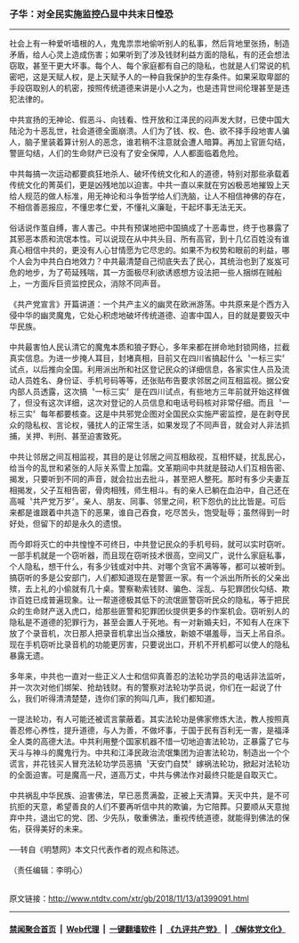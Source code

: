 ### 子华：对全民实施监控凸显中共末日惶恐
------------------------

<div class="wysiwyg">
 社会上有一种爱听墙根的人，鬼鬼祟祟地偷听别人的私事，然后背地里张扬，制造矛盾，给人心灵上造成伤害；如果听到了涉及钱财利益方面的隐私，有的还会想法窃取，甚至干更大坏事。每个人、每个家庭都有自己的隐私，也就是人们常说的机密吧，这是天赋人权，是上天赋予人的一种自我保护的生存条件。如果采取卑鄙的手段窃取别人的机密，按照传统道德来讲是小人之为，也是违背世间伦理甚至是违犯法律的。
 <br/>
 <br/>
 中共宣扬的无神论、假恶斗、向钱看、性开放和江泽民的闷声发大财，已使中国大陆沦为十恶乱世，社会道德全面崩溃。人们为了钱、权、色、欲不择手段地害人骗人，脑子里装着算计别人的恶念，谁若稍不注意就会遭人暗算。再加上官匪勾结，警匪勾结，人们的生命财产已没有了安全保障，人人都面临着危险。
 <br/>
 <br/>
 中共每搞一次运动都要疯狂地杀人、破坏传统文化和人的道德，特别对那些承载着传统文化的菁英们，更是凶残地加以迫害。中共一直以来就在穷凶极恶地摧毁上天给人规范的做人标准，用无神论和斗争哲学给人们洗脑，让人不相信神佛的存在，不相信善恶报应，不懂忠孝仁爱，不懂礼义廉耻，干起坏事无法无天。
 <br/>
 <br/>
 俗话说作茧自缚，害人害己。中共有预谋地把中国搞成了十恶毒世，终于也暴露了其邪恶本质和流氓本性。可以说现在从中共头目、所有高官，到十几亿百姓没有谁真心相信中共的，更没有人心甘情愿为它尽忠的。如果不为权势和眼前的利益，哪个人会为中共白白地效力？中共最清楚自己彻底失去了民心，其统治也到了岌岌可危的地步，为了苟延残喘，其一方面极尽利欲诱惑想方设法把一些人捆绑在贼船上，一方面斥巨资监控民众，消除不同声音。
 <br/>
 <br/>
 《共产党宣言》开篇讲道：一个共产主义的幽灵在欧洲游荡。中共原来是个西方入侵中华的幽灵魔鬼，它处心积虑地破坏传统道德、迫害中国人，目的就是要毁灭中华民族。
 <br/>
 <br/>
 中共最害怕人民认清它的魔鬼本质和狼子野心，多年来都在拼命地封锁网络，拦截真实信息。为进一步掩人耳目，封堵真相，目前又在四川省搞起什么〝一标三实〞试点，以后推向全国。利用派出所和社区登记民众的详细信息，各家实住人员及流动人员姓名、身份证、手机号码等等，还张贴布告要求邻居之间互相监视。据公安内部人员透露，这次搞〝一标三实〞是在四川试点，有些地方三年前就开始这样做了，但没有这次详细，这次对登记的人员信息和电话号码核对非常仔细。而且〝一标三实〞每年都要核查。这是中共邪党企图对全国民众实施严密监控，是在剥夺民众的隐私权、言论权，骚扰人的正常生活，如果发现了不同声音，就会对人非法抓捕，关押、判刑、甚至迫害致死。
 <br/>
 <br/>
 中共让邻居之间互相监视，其目的是让邻居之间互相敌视，互相怀疑，扰乱民心，给当今的乱世和紧张的人际关系雪上加霜。文革期间中共就是鼓动人们互相告密、揭发，只要听到不同的声音，就会拉出去批斗，甚至把人整死。那时有多少夫妻互相揭发，父子互相告密，骨肉相残，师生相斗。有的亲人已躺在血泊中，自己还在高喊〝共产党万岁〞。亲人、朋友、同事、邻里之间，积下怨仇的比比皆是。可后来都是谁跟着中共造下的恶果，谁自己吞食，吃尽苦头，饱受耻辱；虽然得到一时好处，但留下的却是永久的遗恨。
 <br/>
 <br/>
 而今即将灭亡的中共惶惶不可终日，中共登记民众的手机号码，就可以实时窃听。一部手机就是一个窃听器，而且现在窃听技术很高，空间又广，说什么家庭私事，个人隐私，想干什么，有多少钱或对中共、对哪个贪官不满等等，都可以被听到。搞窃听的多是公安部门，人们都知道现在是警匪一家。有一个派出所所长的父亲出殡，去上礼的小偷就有几十桌。警察勒索钱财、骗色、淫乱、与犯罪团伙勾结、欺诈百姓已成普遍现象。让一帮道德极其低下的流氓匪警窃听民众的隐私，等于把民众的生命财产送入虎口，给那些匪警和犯罪团伙提供更多的作案机会。窃听别人的隐私是不道德的犯罪行为，甚至会置人于死地。有一对新婚夫妇，不知有人在床下放了个录音机，次日那人把录音机拿出当众播放，新娘不堪羞辱，当天上吊自杀。现在手机窃听比录音机的功能更厉害，只要说出口，开机不开机都可以使人的隐私暴露无遗。
 <br/>
 <br/>
 多年来，中共也一直对一些正义人士和信仰真善忍的法轮功学员的电话非法监听，并一次次对他们绑架、抢劫钱财。有的警察对法轮功学员说，你们在一起说了什么，我们听得清清楚楚，连你们家的狗叫几声，我们都知道。
 <br/>
 <br/>
 一提法轮功，有人可能还被谎言蒙蔽着。其实法轮功是佛家修炼大法，教人按照真善忍修心养性，提升道德，与人为善，不做坏事，于国于民有百利无一害，是福泽全人类的高德大法。中共利用整个国家机器不惜一切地迫害法轮功，正暴露了它与天斗与神斗的魔鬼行为。中共和江泽民政治流氓集团为迫害法轮功，制造出一个个谎言，并花钱买人冒充法轮功学员恶搞〝天安门自焚〞嫁祸法轮功，掀起对法轮功的全面迫害。可是魔高一尺，道高万丈，中共与佛法作对最终只能是自取灭亡。
 <br/>
 <br/>
 中共祸乱中华民族、迫害佛法，早已恶贯满盈，正被上天清算。天灭中共，是不可抗拒的天意，希望善良的人们不要再听信中共的欺骗，为它陪葬。只要顺从天意抛弃中共，退出它的党、团、少先队，敬重佛法，重视传统道德，就能得到佛法的保佑，获得美好的未来。
 <br/>
 <br/>
 ──转自《明慧网》本文只代表作者的观点和陈述。
 <br/>
 <br/>
 （责任编辑：李明心）
</div>

<br/>原文链接：http://www.ntdtv.com/xtr/gb/2018/11/13/a1399091.html


------------------------
#### [禁闻聚合首页](https://github.com/gfw-breaker/banned-news/blob/master/README.md) &nbsp;|&nbsp; [Web代理](https://github.com/gfw-breaker/open-proxy/blob/master/README.md) &nbsp;|&nbsp; [一键翻墙软件](https://github.com/gfw-breaker/nogfw/blob/master/README.md) &nbsp;|&nbsp; [《九评共产党》](https://github.com/gfw-breaker/9ping.md/blob/master/README.md#九评之一评共产党是什么) &nbsp;|&nbsp; [《解体党文化》](https://github.com/gfw-breaker/jtdwh.md/blob/master/README.md#绪论)